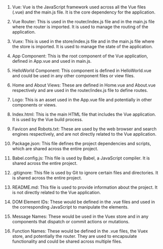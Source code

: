 1. Vue: Vue is the JavaScript framework used across all the Vue files (.vue) and the main.js file. It is the core dependency for the application.

2. Vue Router: This is used in the router/index.js file and in the main.js file where the router is imported. It is used to manage the routing of the application.

3. Vuex: This is used in the store/index.js file and in the main.js file where the store is imported. It is used to manage the state of the application.

4. App Component: This is the root component of the Vue application, defined in App.vue and used in main.js.

5. HelloWorld Component: This component is defined in HelloWorld.vue and could be used in any other component files or view files.

6. Home and About Views: These are defined in Home.vue and About.vue respectively and are used in the router/index.js file to define routes.

7. Logo: This is an asset used in the App.vue file and potentially in other components or views.

8. Index.html: This is the main HTML file that includes the Vue application. It is used by the Vue build process.

9. Favicon and Robots.txt: These are used by the web browser and search engines respectively, and are not directly related to the Vue application.

10. Package.json: This file defines the project dependencies and scripts, which are shared across the entire project.

11. Babel.config.js: This file is used by Babel, a JavaScript compiler. It is shared across the entire project.

12. .gitignore: This file is used by Git to ignore certain files and directories. It is shared across the entire project.

13. README.md: This file is used to provide information about the project. It is not directly related to the Vue application.

14. DOM Element IDs: These would be defined in the .vue files and used in the corresponding JavaScript to manipulate the elements.

15. Message Names: These would be used in the Vuex store and in any components that dispatch or commit actions or mutations.

16. Function Names: These would be defined in the .vue files, the Vuex store, and potentially the router. They are used to encapsulate functionality and could be shared across multiple files.